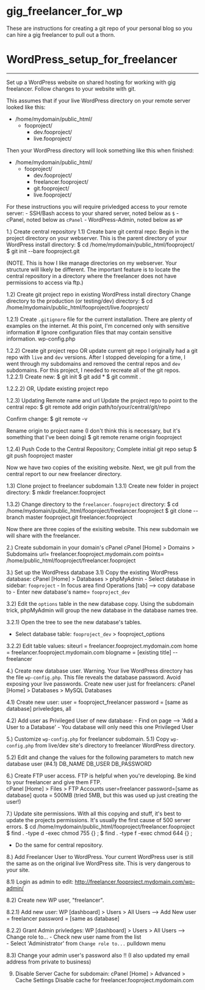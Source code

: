 # gig_freelancer_for_wp
These are instructions for creating a git repo of your personal blog so you can hire a gig freelancer to pull out a thorn.

# WordPress_setup_for_freelancer

---
Set up a WordPress website on shared hosting for working with gig freelancer.
Follow changes to your website with git.

This assumes that if your live WordPress directory on your remote server looked like this:
+ /home/mydomain/public_html/
    + fooproject/
        - dev.fooproject/
        - live.fooproject/

Then your WordPress directory will look something like this when finished:
+ /home/mydomain/public_html/
    + fooproject/
        - dev.fooproject/
        - freelancer.fooproject/
        - git.fooproject/
        - live.fooproject/

For these instructions you will require privledged access to your remote server:
    - SSH/Bash access to your shared server, noted below as `$`
    - cPanel, noted below as `cPanel`
    - WordPress-Admin, noted below as `WP`

1.) Create central repository
1.1) Create bare git central repo:
Begin in the project directory on your webserver. This is the parent directory of your WordPress install directory:
    $ cd /home/mydomain/public_html/fooproject/
    $ git init --bare fooproject.git

(NOTE. This is how I like manage directories on my webserver. Your structure will likely be different. The important feature is to locate the central repository in a directory where the freelancer does not have permissions to access via ftp.)

1.2) Create git project repo in existing WordPress install directory
Change directory to the production (or testing/dev) directory:
    $ cd /home/mydomain/public_html/fooproject/live.fooproject/

1.2.1) Create `.gitignore` file for the current installation.
There are plenty of examples on the internet. At this point, I'm concerned only with sensitive information 
    # Ignore configuration files that may contain sensitive information.
    wp-config.php
    
1.2.2) Create git project repo OR update current git repo
I originally had a git repo with `live` and `dev` versions. After I stopped developing for a time, I went through my subdomains and removed the central repos and `dev` subdomains. For this project, I needed to recreate all of the git repos. 
1.2.2.1) Create new:
    $ git init
    $ git add *
    $ git commit .

1.2.2.2) OR, Update existing project repo

1.2.3) Updating Remote name and url
Update the project repo to point to the central repo:
    $ git remote add origin path/to/your/central/git/repo

Confirm change:
    $ git remote -v

Rename origin to project name
(I don't think this is necessary, but it's something that I've been doing)
    $ git remote rename origin fooproject

1.2.4) Push Code to the Central Repository; Complete initial git repo setup
    $ git push fooproject master

Now we have two copies of the exisiting website. 
Next, we git pull from the central report to our new freelancer directory.


1.3) Clone project to freelancer subdomain 
1.3.1) Create new folder in project directory:
    $ mkdir freelancer.fooproject
    
1.3.2) Change directory to the `freelancer.fooproject` directory:
    $ cd /home/mydomain/public_html/fooproject/freelancer.fooproject
    $ git clone --branch master fooproject.git freelancer.fooproject

Now there are three copies of the exisiting website. 
This new subdomain we will share with the freelancer.

2.) Create subdomain in your domain's cPanel
    cPanel [Home] > Domains > Subdomains
        url= freelancer.fooproject.mydomain.com
        points= /home/public_html/fooproject/freelancer.fooproject


3.) Set up the WordPress database
3.1) Copy the existing WordPress database:
    cPanel [Home] > Databases > phpMyAdmin
        - Select database in sidebar: `fooproject`
        - In focus area find Operations [tab] --> copy database to
        - Enter new database's name=
            `fooproject_dev`
        
    
3.2) Edit the `options` table in the new database copy.
Using the subdomain trick, phpMyAdmin will group the new database in the database names tree. 

3.2.1) Open the tree to see the new database's tables.
- Select database table:
        `fooproject_dev` > fooproject_options 

3.2.2) Edit table values:
    siteurl = freelancer.fooproject.mydomain.com
    home = freelancer.fooproject.mydomain.com
    blogname = [existing title] -- freelancer


4.) Create new database user.
Warning. Your live WordPress directory has the file `wp-config.php`. This file reveals the database password. Avoid exposing your live passwords. Create new user just for freelancers:
    cPanel [Home] > Databases > MySQL Databases

4.1) Create new user:
    user = fooproject_freelancer
    password = [same as database]
    priveledges, all

4.2) Add user as Privileged User of new database:
    - Find on page --> 'Add a User to a Database'
    - You database will only need this one Privileged User


5.) Customize `wp-config.php` for freelancer subdomain.
5.1) Copy `wp-config.php` from live/dev site's directory to freelancer WordPress directory.

5.2) Edit and change the values for the following parameters to match new database user (#4.1)
    DB_NAME
    DB_USER
    DB_PASSWORD


6.) Create FTP user access.
FTP is helpful when you're developing. Be kind to your freelancer and give them FTP.    
    cPanel [Home] > Files > FTP Accounts
        user=freelancer
        password=[same as database]
        quota = 500MB (tried 5MB, but this was used up just creating the user!)


7.) Update site permissions.
With all this copying and stuff, it's best to update the projects permissions. It's usually the first cause of 500 server errors.
    $ cd /home/mydomain/public_html/fooproject/freelancer.fooproject
    $ find . -type d -exec chmod 755 {} \;
    $ find . -type f -exec chmod 644 {} \;
    
- Do the same for central repository.


8.) Add Freelancer User to WordPress.
Your current WordPress user is still the same as on the original live WordPress site. This is very dangerous to your site.

8.1) Login as admin to edit:
    http://freelancer.fooproject.mydomain.com/wp-admin/

8.2) Create new WP user, "freelancer".
    
8.2.1) Add new user:
    WP [dashboard] > Users > All Users --> Add New
        user = freelancer
        password = [same as database]
    
8.2.2) Grant Admin privledges:
    WP [dashboard] > Users > All Users --> Change role to...
        - Check new user name from the list    
        - Select 'Administrator' from `Change role to...` pulldown menu

8.3) Change your admin user's password also !!
    (I also updated my email address from private to business)


9) Disable Server Cache for subdomain: 
    cPanel [Home] > Advanced > Cache Settings
    Disable cache for freelancer.fooproject.mydomain.com
